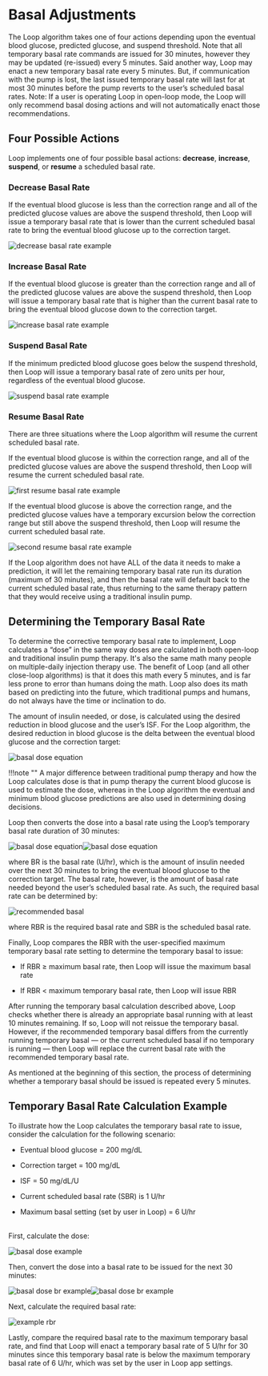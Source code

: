 # Basal Adjustments

The Loop algorithm takes one of four actions depending upon the eventual blood
glucose, predicted glucose, and suspend threshold. Note that all temporary basal
rate commands are issued for 30 minutes, however they may be updated (re-issued)
every 5 minutes. Said another way, Loop may enact a new temporary basal rate
every 5 minutes. But, if communication with the pump is lost, the last issued
temporary basal rate will last for at most 30 minutes before the pump reverts to
the user’s scheduled basal rates. Note: If a user is operating Loop in open-loop
mode, the Loop will only recommend basal dosing actions and will not
automatically enact those recommendations.

## Four Possible Actions

Loop implements one of four possible basal actions: **decrease**, **increase**,
**suspend**, or **resume** a scheduled basal rate.

### Decrease Basal Rate

If the eventual blood glucose is less than the correction range and all of the
predicted glucose values are above the suspend threshold, then Loop will issue a
temporary basal rate that is lower than the current scheduled basal rate to
bring the eventual blood glucose up to the correction target.

![decrease basal rate example](img/decrease.png)

### Increase Basal Rate

If the eventual blood glucose is greater than the correction range and all of
the predicted glucose values are above the suspend threshold, then Loop will
issue a temporary basal rate that is higher than the current basal rate to bring
the eventual blood glucose down to the correction target.

![increase basal rate example](img/increase.png)

### Suspend Basal Rate

If the minimum predicted blood glucose goes below the suspend threshold, then
Loop will issue a temporary basal rate of zero units per hour, regardless of the
eventual blood glucose.

![suspend basal rate example](img/suspend.png)

### Resume Basal Rate

There are three situations where the Loop algorithm will resume the current
scheduled basal rate.

If the eventual blood glucose is within the correction range, and all of the
predicted glucose values are above the suspend threshold, then Loop will resume
the current scheduled basal rate.

![first resume basal rate example](img/resume2.png)

If the eventual blood glucose is above the correction range, and the predicted
glucose values have a temporary excursion below the correction range but still
above the suspend threshold, then Loop will resume the current scheduled basal
rate.

![second resume basal rate example](img/resume.png)

If the Loop algorithm does not have ALL of the data it needs to make a
prediction, it will let the remaining temporary basal rate run its duration
(maximum of 30 minutes), and then the basal rate will default back to the
current scheduled basal rate, thus returning to the same therapy pattern that
they would receive using a traditional insulin pump.

## Determining the Temporary Basal Rate

To determine the corrective temporary basal rate to implement, Loop calculates a
“dose” in the same way doses are calculated in both open-loop and traditional
insulin pump therapy. It's also the same math many people on multiple-daily
injection therapy use. The benefit of Loop (and all other close-loop algorithms)
is that it does this math every 5 minutes, and is far less prone to error than
humans doing the math. Loop also does its math based on predicting into the
future, which traditional pumps and humans, do not always have the time or
inclination to do.

The amount of insulin needed, or dose, is calculated using the desired reduction
in blood glucose and the user’s ISF. For the Loop algorithm, the desired
reduction in blood glucose is the delta between the eventual blood glucose and
the correction target:

![basal dose equation](img/dose_equation.png)

!!!note "" A major difference between traditional pump therapy and how the Loop
calculates dose is that in pump therapy the current blood glucose is used to
estimate the dose, whereas in the Loop algorithm the eventual and minimum blood
glucose predictions are also used in determining dosing decisions.

Loop then converts the dose into a basal rate using the Loop’s temporary basal
rate duration of 30 minutes:

![basal dose equation](img/br.png)![basal dose equation](img/br2.png)

where BR is the basal rate (U/hr), which is the amount of insulin needed over
the next 30 minutes to bring the eventual blood glucose to the correction
target. The basal rate, however, is the amount of basal rate needed beyond the
user’s scheduled basal rate. As such, the required basal rate can be determined
by:

![recommended basal](img/rbr.png)

where RBR is the required basal rate and SBR is the scheduled basal rate.

Finally, Loop compares the RBR with the user-specified maximum temporary basal
rate setting to determine the temporary basal to issue:

- If RBR ≥ maximum basal rate, then Loop will issue the maximum basal rate

- If RBR < maximum temporary basal rate, then Loop will issue RBR

After running the temporary basal calculation described above, Loop checks
whether there is already an appropriate basal running with at least 10 minutes
remaining. If so, Loop will not reissue the temporary basal. However, if the
recommended temporary basal differs from the currently running temporary basal —
or the current scheduled basal if no temporary is running — then Loop will
replace the current basal rate with the recommended temporary basal rate.

As mentioned at the beginning of this section, the process of determining
whether a temporary basal should be issued is repeated every 5 minutes.

## Temporary Basal Rate Calculation Example

To illustrate how the Loop calculates the temporary basal rate to issue,
consider the calculation for the following scenario:

- Eventual blood glucose = 200 mg/dL

- Correction target = 100 mg/dL

- ISF = 50 mg/dL/U

- Current scheduled basal rate (SBR) is 1 U/hr

- Maximum basal setting (set by user in Loop) = 6 U/hr

</br>First, calculate the dose:

![basal dose example](img/basal_dose_example.png)

Then, convert the dose into a basal rate to be issued for the next 30 minutes:

![basal dose br example](img/br.png)![basal dose br example](img/basal_dose_br.png)

Next, calculate the required basal rate:

![example rbr](img/rbr_example.png)

Lastly, compare the required basal rate to the maximum temporary basal rate, and
find that Loop will enact a temporary basal rate of 5 U/hr for 30 minutes since
this temporary basal rate is below the maximum temporary basal rate of 6 U/hr,
which was set by the user in Loop app settings.
